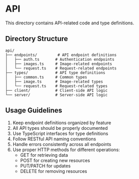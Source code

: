 # API

This directory contains API-related code and type definitions.

## Directory Structure

```
api/
├── endpoints/         # API endpoint definitions
│   ├── auth.ts       # Authentication endpoints
│   ├── images.ts     # Image-related endpoints
│   └── request.ts    # Request-related endpoints
├── types/            # API type definitions
│   ├── common.ts     # Common types
│   ├── image.ts      # Image-related types
│   └── request.ts    # Request-related types
├── client/           # Client-side API logic
└── server/           # Server-side API logic
```

## Usage Guidelines

1. Keep endpoint definitions organized by feature
2. All API types should be properly documented
3. Use TypeScript interfaces for type definitions
4. Follow RESTful API naming conventions
5. Handle errors consistently across all endpoints
6. Use proper HTTP methods for different operations:
   - GET for retrieving data
   - POST for creating new resources
   - PUT/PATCH for updates
   - DELETE for removing resources 